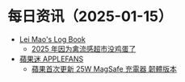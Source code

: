 ﻿# 每日资讯（2025-01-15）

- [Lei Mao's Log Book](https://leimao.github.io/atom.xml)
  - [2025 年因为禽流感超市没鸡蛋了](https://leimao.github.io/essay/2025%E5%B9%B4%E5%9B%A0%E4%B8%BA%E7%A6%BD%E6%B5%81%E6%84%9F%E8%B6%85%E5%B8%82%E6%B2%A1%E9%B8%A1%E8%9B%8B%E4%BA%86/)
- [蘋果迷 APPLEFANS](https://applefans.today/feed/)
  - [蘋果首次更新 25W MagSafe 充電器 韌體版本](https://applefans.today/2025-01-25w-magsafe-charger-firmware-update/)

